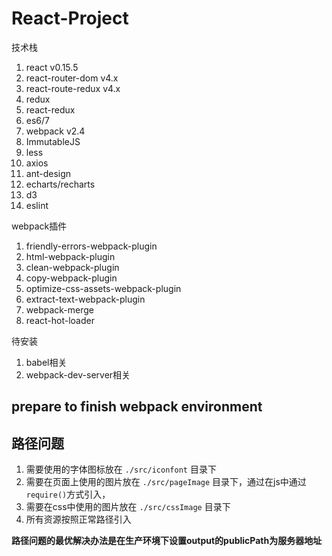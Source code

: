 # React-Project

技术栈

1. react v0.15.5
2. react-router-dom v4.x
3. react-route-redux v4.x
4. redux
5. react-redux
6. es6/7
7. webpack v2.4
8. ImmutableJS
9. less
10. axios
11. ant-design
12. echarts/recharts
13. d3
14. eslint

webpack插件
1. friendly-errors-webpack-plugin
2. html-webpack-plugin
3. clean-webpack-plugin
4. copy-webpack-plugin
5. optimize-css-assets-webpack-plugin
6. extract-text-webpack-plugin
7. webpack-merge
8. react-hot-loader

待安装
1. babel相关
2. webpack-dev-server相关

 ## **prepare to finish webpack environment**
 
 ## 路径问题
 1. 需要使用的字体图标放在 ``./src/iconfont`` 目录下
 2. 需要在页面上使用的图片放在 ``./src/pageImage`` 目录下，通过在js中通过``require()``方式引入，
 3. 需要在css中使用的图片放在 ``./src/cssImage`` 目录下
 4. 所有资源按照正常路径引入
 
 **路径问题的最优解决办法是在生产环境下设置output的publicPath为服务器地址**
